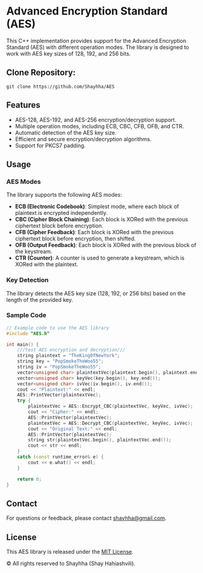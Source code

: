 # Advanced Encryption Standard (AES)

This C++ implementation provides support for the Advanced Encryption Standard (AES) with different operation modes. The library is designed to work with AES key sizes of 128, 192, and 256 bits.

## Clone Repository:

```shell
git clone https://github.com/Shayhha/AES
```

## Features

- AES-128, AES-192, and AES-256 encryption/decryption support.
- Multiple operation modes, including ECB, CBC, CFB, OFB, and CTR.
- Automatic detection of the AES key size.
- Efficient and secure encryption/decryption algorithms.
- Support for PKCS7 padding.

## Usage

### AES Modes

The library supports the following AES modes:

- **ECB (Electronic Codebook)**: Simplest mode, where each block of plaintext is encrypted independently.
- **CBC (Cipher Block Chaining)**: Each block is XORed with the previous ciphertext block before encryption.
- **CFB (Cipher Feedback)**: Each block is XORed with the previous ciphertext block before encryption, then shifted.
- **OFB (Output Feedback)**: Each block is XORed with the previous block of the keystream.
- **CTR (Counter)**: A counter is used to generate a keystream, which is XORed with the plaintext.

### Key Detection

The library detects the AES key size (128, 192, or 256 bits) based on the length of the provided key.

### Sample Code

```cpp
// Example code to use the AES library
#include "AES.h"

int main() {
    ///test AES encryption and decryption///
    string plaintext = "TheKingOfNewYork";
    string key = "PopSmokeTheWoo55";
    string iv = "PopSmokeTheWoo55";
    vector<unsigned char> plaintextVec(plaintext.begin(), plaintext.end());
    vector<unsigned char> keyVec(key.begin(), key.end());
    vector<unsigned char> ivVec(iv.begin(), iv.end());
    cout << "Plaintext:" << endl;
    AES::PrintVector(plaintextVec);
    try {
        plaintextVec = AES::Encrypt_CBC(plaintextVec, keyVec, ivVec);
        cout << "Cipher:" << endl;
        AES::PrintVector(plaintextVec);
        plaintextVec = AES::Decrypt_CBC(plaintextVec, keyVec, ivVec);
        cout << "Original Text:" << endl;
        AES::PrintVector(plaintextVec);
        string str(plaintextVec.begin(), plaintextVec.end());
        cout << str << endl;
    }
    catch (const runtime_error& e) {
        cout << e.what() << endl;
    }

    return 0;
}
```

## Contact

For questions or feedback, please contact [shayhha@gmail.com](mailto:shayhha@gmail.com).

## License

This AES library is released under the [MIT License](LICENSE.txt).

© All rights reserved to Shayhha (Shay Hahiashvili).
